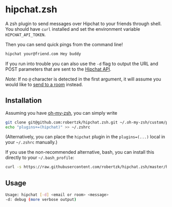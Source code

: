 hipchat.zsh
=========

A zsh plugin to send messages over Hipchat to your friends through shell. You should have `curl`
installed and set the environment variable `HIPCHAT_API_TOKEN`.

Then you can send quick pings from the command line!

```bash
hipchat your@friend.com Hey buddy
```

If you run into trouble you can also use the `-d` flag to output the URL and POST 
parameters that are sent to the [Hipchat API](https://www.hipchat.com/docs/apiv2/method/private_message_user).

*Note*: If no `@` character is detected in the first argument, it will assume
you would like to [send to a room](https://www.hipchat.com/docs/apiv2/method/send_room_notification) instead.

Installation
--------

Assuming you have [oh-my-zsh](https://github.com/robbyrussell/oh-my-zsh), you can
simply write

```bash
git clone git@github.com:robertzk/hipchat.zsh.git ~/.oh-my-zsh/custom/plugins/hipchat
echo "plugins+=(hipchat)" >> ~/.zshrc
```

(Alternatively, you can place the `hipchat` plugin in the `plugins=(...)` local in your `~/.zshrc` manually.)

If you use the non-recommended alternative, bash, you can install this directly to your `~/.bash_profile`:

```bash
curl -s https://raw.githubusercontent.com/robertzk/hipchat.zsh/master/hipchat.plugin.zsh >> ~/.bash_profile
```

Usage
------

```bash
Usage: hipchat [-d] <email or room> <message>
-d: debug (more verbose output)
```

